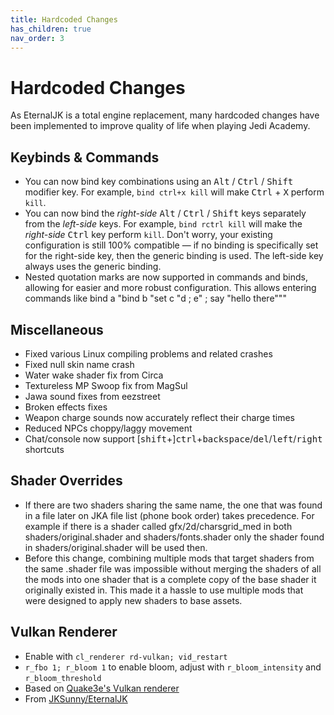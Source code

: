 ```yaml
---
title: Hardcoded Changes
has_children: true
nav_order: 3
---
```


# Hardcoded Changes

As EternalJK is a total engine replacement, many hardcoded changes have been implemented to improve quality of life when playing Jedi Academy.

## Keybinds & Commands

- You can now bind key combinations using an <kbd>Alt</kbd> / <kbd>Ctrl</kbd> / <kbd>Shift</kbd> modifier key. For example, `bind ctrl+x kill` will make <kbd>Ctrl</kbd> + <kbd>X</kbd> perform `kill`.
- You can now bind the _right-side_ <kbd>Alt</kbd> / <kbd>Ctrl</kbd> / <kbd>Shift</kbd> keys separately from the _left-side_ keys. For example, `bind rctrl kill` will make the _right-side_ <kbd>Ctrl</kbd> key perform `kill`. Don't worry, your existing configuration is still 100% compatible — if no binding is specifically set for the right-side key, then the generic binding is used. The left-side key always uses the generic binding.
- Nested quotation marks are now supported in commands and binds, allowing for easier and more robust configuration. This allows entering commands like bind a "bind b "set c "d ; e" ; say "hello there"""

## Miscellaneous

- Fixed various Linux compiling problems and related crashes
- Fixed null skin name crash
- Water wake shader fix from Circa
- Textureless MP Swoop fix from MagSul
- Jawa sound fixes from eezstreet
- Broken effects fixes
- Weapon charge sounds now accurately reflect their charge times
- Reduced NPCs choppy/laggy movement
- Chat/console now support \[<kbd>shift</kbd>+\]<kbd>ctrl</kbd>+<kbd>backspace</kbd>/<kbd>del</kbd>/<kbd>left</kbd>/<kbd>right</kbd> shortcuts

## Shader Overrides

- If there are two shaders sharing the same name, the one that was found in a file later on JKA file list (phone book order) takes precedence. For example if there is a shader called gfx/2d/charsgrid\_med in both shaders/original.shader and shaders/fonts.shader only the shader found in shaders/original.shader will be used then.
- Before this change, combining multiple mods that target shaders from the same .shader file was impossible without merging the shaders of all the mods into one shader that is a complete copy of the base shader it originally existed in. This made it a hassle to use multiple mods that were designed to apply new shaders to base assets.

## Vulkan Renderer

- Enable with `cl_renderer rd-vulkan; vid_restart`
- `r_fbo 1; r_bloom 1` to enable bloom, adjust with `r_bloom_intensity` and `r_bloom_threshold`
- Based on [Quake3e's Vulkan renderer](https://github.com/ec-/Quake3e#vulkan-renderer)
- From [JKSunny/EternalJK](https://github.com/JKSunny/EternalJK)